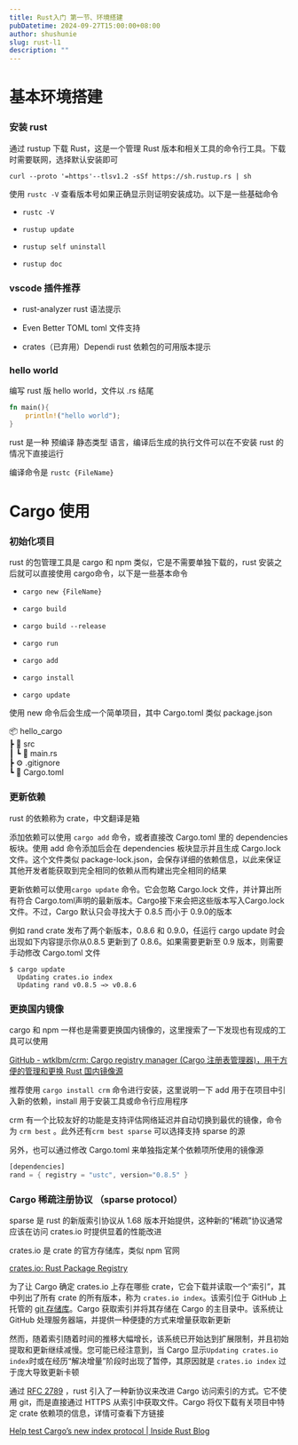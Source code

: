 ```yaml
---
title: Rust入门 第一节、环境搭建
pubDatetime: 2024-09-27T15:00:00+08:00
author: shushunie
slug: rust-l1
description: ""
---
```


# 基本环境搭建

### 安装 rust

通过 rustup 下载 Rust，这是一个管理 Rust 版本和相关工具的命令行工具。下载时需要联网，选择默认安装即可

`curl --proto '=https'--tlsv1.2 -sSf https://sh.rustup.rs | sh`

使用 `rustc -V` 查看版本号如果正确显示则证明安装成功。以下是一些基础命令

- `rustc -V`

- `rustup update`

- `rustup self uninstall`

- `rustup doc`

### vscode 插件推荐

- rust-analyzer rust 语法提示

- Even Better TOML toml 文件支持

- crates（已弃用）Dependi rust 依赖包的可用版本提示

### hello world

编写 rust 版 hello world，文件以 .rs 结尾

```rust
fn main(){
    println!("hello world");
}
```

rust 是一种 预编译 静态类型 语言，编译后生成的执行文件可以在不安装 rust 的情况下直接运行

编译命令是 `rustc {FileName}`

# Cargo 使用

### 初始化项目

rust 的包管理工具是 cargo 和 npm 类似，它是不需要单独下载的，rust 安装之后就可以直接使用 cargo命令，以下是一些基本命令

- `cargo new {FileName}`

- `cargo build`

- `cargo build --release`

- `cargo run`

- `cargo add`

- `cargo install`

- `cargo update`

使用 new 命令后会生成一个简单项目，其中 Cargo.toml 类似 package.json

📦 hello_cargo\
 ┣ 📂 src\
 ┃ ┗ 🦀 main.rs\
 ┣ ⚙️ .gitignore\
 ┗ 📜 Cargo.toml

### 更新依赖

rust 的依赖称为 crate，中文翻译是箱

添加依赖可以使用 `cargo add` 命令，或者直接改 Cargo.toml 里的 dependencies 板块。使用 add 命令添加后会在 dependencies 板块显示并且生成 Cargo.lock 文件。这个文件类似 package-lock.json，会保存详细的依赖信息，以此来保证其他开发者能获取到完全相同的依赖从而构建出完全相同的结果

更新依赖可以使用`cargo update` 命令。它会忽略 Cargo.lock 文件，并计算出所有符合 Cargo.toml声明的最新版本。Cargo接下来会把这些版本写入Cargo.lock 文件。不过，Cargo 默认只会寻找大于 0.8.5 而小于 0.9.0的版本

例如 rand crate 发布了两个新版本，0.8.6 和 0.9.0，任运行 cargo update 时会出现如下内容提示你从0.8.5 更新到了 0.8.6。如果需要更新至 0.9 版本，则需要手动修改 Cargo.toml 文件

```shell
$ cargo update
  Updating crates.io index
  Updating rand v0.8.5 →> v0.8.6
```

### 更换国内镜像

cargo 和 npm 一样也是需要更换国内镜像的，这里搜索了一下发现也有现成的工具可以使用

[GitHub - wtklbm/crm: Cargo registry manager (Cargo 注册表管理器)，用于方便的管理和更换 Rust 国内镜像源](https://github.com/wtklbm/crm)

推荐使用 `cargo install crm` 命令进行安装，这里说明一下 add 用于在项目中引入新的依赖，install 用于安装工具或命令行应用程序

crm 有一个比较友好的功能是支持评估网络延迟并自动切换到最优的镜像，命令为 `crm best` 。此外还有`crm best sparse` 可以选择支持 sparse 的源

另外，也可以通过修改 Cargo.toml 来单独指定某个依赖项所使用的镜像源

```rust
[dependencies]
rand = { registry = "ustc", version="0.8.5" }
```

### Cargo 稀疏注册协议 （sparse protocol）

sparse 是 rust 的新版索引协议从 1.68 版本开始提供，这种新的“稀疏”协议通常应该在访问 crates.io 时提供显着的性能改进

crates.io 是 crate 的官方存储库，类似 npm 官网

[crates.io: Rust Package Registry](https://crates.io/)

为了让 Cargo 确定 crates.io 上存在哪些 crate，它会下载并读取一个“索引”，其中列出了所有 crate 的所有版本，称为 `crates.io index`。该索引位于 GitHub 上托管的 [git 存储库](https://github.com/rust-lang/crates.io-index/)。Cargo 获取索引并将其存储在 Cargo 的主目录中。该系统让 GitHub 处理服务器端，并提供一种便捷的方式来增量获取新更新

然而，随着索引随着时间的推移大幅增长，该系统已开始达到扩展限制，并且初始提取和更新继续减慢。您可能已经注意到，当 Cargo 显示`Updating crates.io index`时或在经历“解决增量”阶段时出现了暂停，其原因就是 `crates.io index` 过于庞大导致更新卡顿

通过 [RFC 2789](https://rust-lang.github.io/rfcs/2789-sparse-index.html) ，rust 引入了一种新协议来改进 Cargo 访问索引的方式。它不使用 git，而是直接通过 HTTPS 从索引中获取文件。Cargo 将仅下载有关项目中特定 crate 依赖项的信息，详情可查看下方链接

[Help test Cargo’s new index protocol | Inside Rust Blog](https://blog.rust-lang.org/inside-rust/2023/01/30/cargo-sparse-protocol.html)
